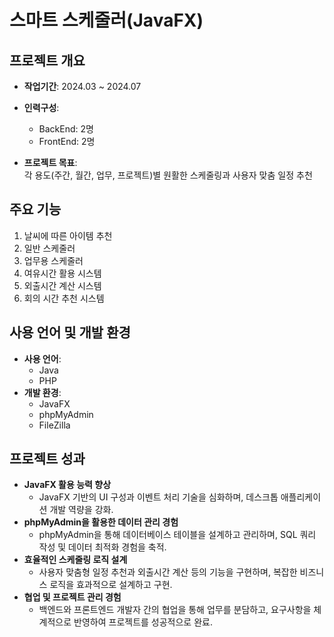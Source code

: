 # 스마트 스케줄러(JavaFX)

## 프로젝트 개요
- **작업기간**: 2024.03 ~ 2024.07  
- **인력구성**:  
  - BackEnd: 2명  
  - FrontEnd: 2명  

- **프로젝트 목표**:  
  각 용도(주간, 월간, 업무, 프로젝트)별 원활한 스케줄링과 사용자 맞춤 일정 추천  

## 주요 기능
1. 날씨에 따른 아이템 추천  
2. 일반 스케줄러  
3. 업무용 스케줄러  
4. 여유시간 활용 시스템  
5. 외출시간 계산 시스템  
6. 회의 시간 추천 시스템  

## 사용 언어 및 개발 환경
- **사용 언어**:  
  - Java  
  - PHP  
- **개발 환경**:  
  - JavaFX  
  - phpMyAdmin  
  - FileZilla  

## 프로젝트 성과
- **JavaFX 활용 능력 향상**  
  - JavaFX 기반의 UI 구성과 이벤트 처리 기술을 심화하며, 데스크톱 애플리케이션 개발 역량을 강화.  
- **phpMyAdmin을 활용한 데이터 관리 경험**  
  - phpMyAdmin을 통해 데이터베이스 테이블을 설계하고 관리하며, SQL 쿼리 작성 및 데이터 최적화 경험을 축적.  
- **효율적인 스케줄링 로직 설계**  
  - 사용자 맞춤형 일정 추천과 외출시간 계산 등의 기능을 구현하며, 복잡한 비즈니스 로직을 효과적으로 설계하고 구현.  
- **협업 및 프로젝트 관리 경험**  
  - 백엔드와 프론트엔드 개발자 간의 협업을 통해 업무를 분담하고, 요구사항을 체계적으로 반영하여 프로젝트를 성공적으로 완료.  

